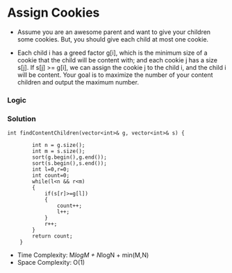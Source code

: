 # Assign Cookies
- Assume you are an awesome parent and want to give your children some cookies. But, you should give each child at most one cookie.

- Each child i has a greed factor g[i], which is the minimum size of a cookie that the child will be content with; and each cookie j has a size s[j]. If s[j] >= g[i], we can assign the cookie j to the child i, and the child i will be content. Your goal is to maximize the number of your content children and output the maximum number.

### Logic

### Solution
```
int findContentChildren(vector<int>& g, vector<int>& s) {
        
        int n = g.size();
        int m = s.size();
        sort(g.begin(),g.end());
        sort(s.begin(),s.end());
        int l=0,r=0;
        int count=0;
        while(l<n && r<m)
        {
            if(s[r]>=g[l])
            {
                count++;
                l++;
            }
            r++;
        }
        return count;
    }
```
- Time Complexity: M*logM + N*logN + min(M,N)
- Space Complexity: O(1)
